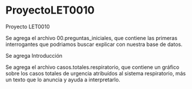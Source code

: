 # ProyectoLET0010
Proyecto LET0010

Se agrega el archivo 00.preguntas_iniciales, que contiene las primeras interrogantes
que podriamos buscar explicar con nuestra base de datos.

Se agrega Introducción

Se agrega el archivo casos.totales.respiratorio, que contiene un gráfico sobre los casos totales de urgencia atribuídos al sistema respiratorio, más un texto que lo anuncia y ayuda a interpretarlo.
